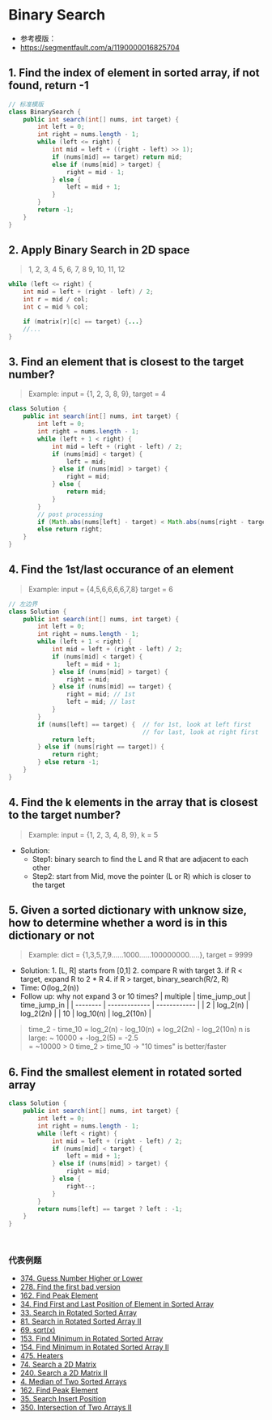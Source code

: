 # Binary Search

- 参考模版：
- https://segmentfault.com/a/1190000016825704



## 1. Find the index of element in sorted array, if not found, return -1
```java
// 标准模版
class BinarySearch {
    public int search(int[] nums, int target) {
        int left = 0;
        int right = nums.length - 1;
        while (left <= right) {
            int mid = left + ((right - left) >> 1);
            if (nums[mid] == target) return mid;
            else if (nums[mid] > target) {
                right = mid - 1;
            } else {
                left = mid + 1;
            }
        }
        return -1;
    }
}
```
## 2. Apply Binary Search in 2D space
> 1, 2,   3,  4
> 5,  6,  7,  8
> 9, 10, 11, 12

```java
while (left <= right) {
    int mid = left + (right - left) / 2;
    int r = mid / col;
    int c = mid % col;

    if (matrix[r][c] == target) {...}
    //...
}
```

## 3. Find an element that is closest to the target number?
> Example: input = {1, 2, 3, 8, 9}, target = 4

```java
class Solution {
	public int search(int[] nums, int target) {
		int left = 0;
		int right = nums.length - 1;
		while (left + 1 < right) {
			int mid = left + (right - left) / 2;
			if (nums[mid] < target) {
				left = mid;
			} else if (nums[mid] > target) {
				right = mid;
			} else {
				return mid;
			}
		}
		// post processing
		if (Math.abs(nums[left] - target) < Math.abs(nums[right - target])) return left;
        else return right;
	}
}
```


## 4. Find the 1st/last occurance of an element
> Example: input = {4,5,6,6,6,6,7,8} target = 6

```java
// 左边界
class Solution {
    public int search(int[] nums, int target) {
        int left = 0;
        int right = nums.length - 1;
        while (left + 1 < right) {
            int mid = left + (right - left) / 2;
            if (nums[mid] < target) {
                left = mid + 1;
            } else if (nums[mid] > target) {
                right = mid;
            } else if (nums[mid] == target) {
                right = mid; // 1st
                left = mid; // last 
            }
        }
        if (nums[left] == target) {  // for 1st, look at left first
                                     // for last, look at right first
            return left;
        } else if (nums[right == target]) { 
            return right;
        } else return -1;
    }
}
```
## 4. Find the k elements in the array that is closest to the target number?
> Example: input = {1, 2, 3, 4, 8, 9}, k = 5
- Solution:
    - Step1: binary search to find the L and R that are adjacent to each other
    - Step2: start from Mid, move the pointer (L or R) which is closer to the target

## 5. Given a sorted dictionary with unknow size, how to determine whether a word is in this dictionary or not
> Example: dict = {1,3,5,7,9......1000......100000000.....}, target = 9999
- Solution: 1. [L, R] starts from [0,1]
            2. compare R with target
            3. if R < target, expand R to 2 * R
            4. if R > target, binary_search(R/2, R)
- Time: O(log_2(n))
- Follow up: why not expand 3 or 10 times?
| multiple | time_jump_out | time_jump_in |
| -------- | ------------- | ------------ |
|   2      |   log_2(n)    |  log_2(2n)   |
|   10     |   log_10(n)   |  log_2(10n)  |

>   time_2 - time_10 = log_2(n) - log_10(n) + log_2(2n) - log_2(10n)
>          n is large:         ~ 10000      +      -log_2(5) = -2.5                      
>                    =   ~10000 > 0
>   time_2 > time_10 -> "10 times" is better/faster

## 6. Find the smallest element in rotated sorted array

```java
class Solution {
    public int search(int[] nums, int target) {
        int left = 0;
        int right = nums.length - 1;
        while (left < right) {
            int mid = left + (right - left) / 2;
            if (nums[mid] < target) {
                left = mid + 1;
            } else if (nums[mid] > target) {
                right = mid;
            } else {
                right--;
            }
        }
        return nums[left] == target ? left : -1;
    }
}




```

### 代表例题

* [374. Guess Number Higher or Lower](guess-number-higher-or-lower.md)
* [278. Find the first bad version](first-bad-version.md)
* [162.	Find Peak Element](find-peak-element.md)
* [34. Find First and Last Position of Element in Sorted Array](find-first-and-last-position-of-element-in-sorted-array.md)
* [33. Search in Rotated Sorted Array](search-in-rotated-sorted-array.md)
* [81. Search in Rotated Sorted Array II](search-in-rotated-sorted-array-ii.md)
* [69. sqrt(x)](sqrtx.md)
* [153. Find Minimum in Rotated Sorted Array](find-minimum-in-rotated-sorted-array.md)
* [154. Find Minimum in Rotated Sorted Array II](find-minimum-in-rotated-sorted-array-ii.md)
* [475. Heaters](heaters.md)
* [74. Search a 2D Matrix](search-a-2d-matrix.md)
* [240. Search a 2D Matrix II](search-a-2d-matrix-ii.md)
* [4. Median of Two Sorted Arrays](median-of-two-sorted-arrays.md)
* [162. Find Peak Element](find-peak-element.md)
* [35. Search Insert Position](search-insertion-position.md)
* [350. Intersection of Two Arrays II]()
